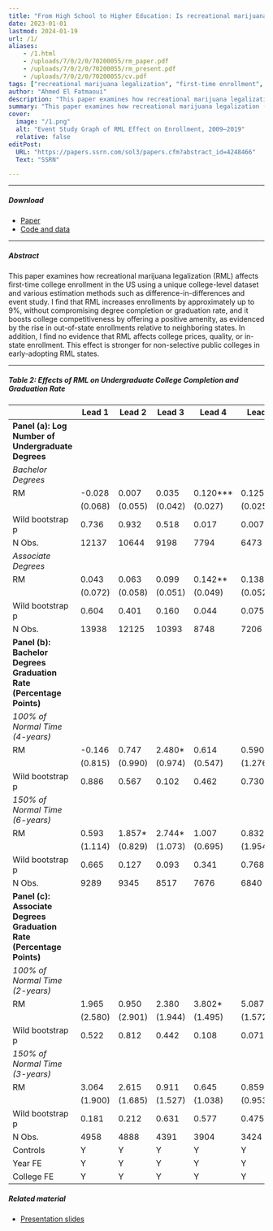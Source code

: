 ```yaml
---
title: "From High School to Higher Education: Is recreational marijuana a consumption amenity for US college students?" 
date: 2023-01-01
lastmod: 2024-01-19
url: /1/
aliases: 
    - /1.html
    - /uploads/7/0/2/0/70200055/rm_paper.pdf
    - /uploads/7/0/2/0/70200055/rm_present.pdf
    - /uploads/7/0/2/0/70200055/cv.pdf
tags: ["recreational marijuana legalization", "first-time enrollment", "difference-in-differences", "event study"]
author: "Ahmed El Fatmaoui"
description: "This paper examines how recreational marijuana legalization (RML) affects first-time college enrollment in the US using a unique college-level dataset and various estimation methods such as difference-in-differences, event study, and synthetic controls." 
summary: "This paper examines how recreational marijuana legalization (RML) affects first-time college enrollment in the US using a unique college-level dataset and various estimation methods such as difference-in-differences and event study" 
cover:
  image: "/1.png"
  alt: "Event Study Graph of RML Effect on Enrollment, 2009–2019"
  relative: false
editPost:
  URL: "https://papers.ssrn.com/sol3/papers.cfm?abstract_id=4248466"
  Text: "SSRN"

---
```


---
##### Download

+ [Paper](/rm_paper.pdf)
+ [Code and data](https://github.com/ahmedelfatmaoui/replication-files-EI24)

---

##### Abstract

This paper examines how recreational marijuana legalization (RML) affects first-time college enrollment in the US using a unique college-level dataset and various estimation methods such as difference-in-differences and event study. I find that RML increases enrollments by approximately up to 9%, without compromising degree completion or graduation rate, and it boosts college competitiveness by offering a positive amenity, as evidenced by the rise in out-of-state enrollments relative to neighboring states. In addition, I find no evidence that RML affects college prices, quality, or in-state enrollment. This effect is stronger for non-selective public colleges in early-adopting RML states.

---

##### Table 2: Effects of RML on Undergraduate College Completion and Graduation Rate

|            | Lead 1     | Lead 2     | Lead 3     | Lead 4     | Lead 5     | Lead 6     |
|------------|------------|------------|------------|------------|------------|------------|
| **Panel (a): Log Number of Undergraduate Degrees** |            |            |            |            |            |            |
| *Bachelor Degrees* |            |            |            |            |            |            |
| RM         | -0.028     | 0.007      | 0.035      | 0.120***   | 0.125***   | 0.105**    |
|            | (0.068)    | (0.055)    | (0.042)    | (0.027)    | (0.025)    | (0.029)    |
| Wild bootstrap p | 0.736      | 0.932      | 0.518      | 0.017      | 0.007      | 0.023      |
| N Obs.     | 12137      | 10644      | 9198       | 7794       | 6473       | 5214       |
| *Associate Degrees* |            |            |            |            |            |            |
| RM         | 0.043      | 0.063      | 0.099      | 0.142**    | 0.138*     | 0.097      |
|            | (0.072)    | (0.058)    | (0.051)    | (0.049)    | (0.052)    | (0.048)    |
| Wild bootstrap p | 0.604      | 0.401      | 0.160      | 0.044      | 0.075      | 0.153      |
| N Obs.     | 13938      | 12125      | 10393      | 8748       | 7206       | 5746       |
| **Panel (b): Bachelor Degrees Graduation Rate (Percentage Points)** |            |            |            |            |            |            |
| *100% of Normal Time (4-years)* |            |            |            |            |            |            |
| RM         | -0.146     | 0.747      | 2.480*     | 0.614      | 0.590      | 1.222      |
|            | (0.815)    | (0.990)    | (0.974)    | (0.547)    | (1.276)    | (1.568)    |
| Wild bootstrap p | 0.886      | 0.567      | 0.102      | 0.462      | 0.730      | 0.583      |
| *150% of Normal Time (6-years)* |            |            |            |            |            |            |
| RM         | 0.593      | 1.857*     | 2.744*     | 1.007      | 0.832      | -0.243     |
|            | (1.114)    | (0.829)    | (1.073)    | (0.695)    | (1.954)    | (1.476)    |
| Wild bootstrap p | 0.665      | 0.127      | 0.093      | 0.341      | 0.768      | 0.902      |
| N Obs.     | 9289       | 9345       | 8517       | 7676       | 6840       | 5991       |
| **Panel (c): Associate Degrees Graduation Rate (Percentage Points)** |            |            |            |            |            |            |
| *100% of Normal Time (2-years)* |            |            |            |            |            |            |
| RM         | 1.965      | 0.950      | 2.380      | 3.802*     | 5.087**    | 5.599***   |
|            | (2.580)    | (2.901)    | (1.944)    | (1.495)    | (1.572)    | (0.936)    |
| Wild bootstrap p | 0.522      | 0.812      | 0.442      | 0.108      | 0.071      | 0.010      |
| *150% of Normal Time (3-years)* |            |            |            |            |            |            |
| RM         | 3.064      | 2.615      | 0.911      | 0.645      | 0.859      | 0.889      |
|            | (1.900)    | (1.685)    | (1.527)    | (1.038)    | (0.953)    | (1.510)    |
| Wild bootstrap p | 0.181      | 0.212      | 0.631      | 0.577      | 0.475      | 0.712      |
| N Obs.     | 4958       | 4888       | 4391       | 3904       | 3424       | 2954       |
| Controls   | Y          | Y          | Y          | Y          | Y          | Y          |
| Year FE    | Y          | Y          | Y          | Y          | Y          | Y          |
| College FE | Y          | Y          | Y          | Y          | Y          | Y          |



##### Related material

+ [Presentation slides](/rm_present.pdf)

